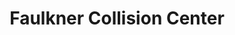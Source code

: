 ---
title: "Faulkner Collision Center"
url: /philadelphia/faulkner-collision-center/
shop: Autowerkstatt
---